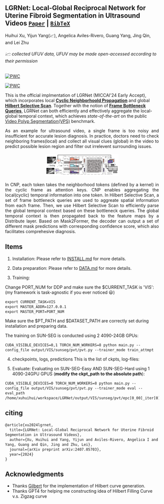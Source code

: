 
## LGRNet: Local-Global Reciprocal Network for Uterine Fibroid Segmentation in Ultrasound Videos [`Paper`](https://arxiv.org/abs/2407.05703) | [`BibTeX`](#citing) 
Huihui Xu, Yijun Yang(📈), Angelica Aviles-Rivero, Guang Yang, Jing Qin, and Lei Zhu

######  📈: collected UFUV data, UFUV may be made open-accessed according to their permission

[![PWC](https://img.shields.io/endpoint.svg?url=https://paperswithcode.com/badge/lgrnet-local-global-reciprocal-network-for/video-polyp-segmentation-on-sun-seg-easy-1)](https://paperswithcode.com/sota/video-polyp-segmentation-on-sun-seg-easy-1?p=lgrnet-local-global-reciprocal-network-for)
	
[![PWC](https://img.shields.io/endpoint.svg?url=https://paperswithcode.com/badge/lgrnet-local-global-reciprocal-network-for/video-polyp-segmentation-on-sun-seg-hard-1)](https://paperswithcode.com/sota/video-polyp-segmentation-on-sun-seg-hard-1?p=lgrnet-local-global-reciprocal-network-for)


This is the official implmentation of LGRNet (MICCAI'24 Early Accept), which incorporates local **[Cyclic Neighborhoold Propagation](https://github.com/bio-mlhui/LGRNet/blob/main/models/encoder/neighborhood_qk.py#L57)** and global **[Hilbert Selective Scan](https://github.com/bio-mlhui/LGRNet/blob/main/models/encoder/ops/modules/frame_query_ss2d.py#L576)**. Together with the notion of **[Frame Bottleneck Queries](https://github.com/bio-mlhui/LGRNet/blob/main/models/encoder/localGlobal.py#L185)**, LGRNet can both efficiently and effectively aggregate the local-global temporal context, which achieves *state-of-the-art* on the public [Video Polyp Segmentation(VPS)](https://paperswithcode.com/task/video-polyp-segmentation) benchmark.

<div align="justify">As an example for ultrasound video, a single frame is too noisy and insufficient for accurate lesion diagnosis. In practice, doctors need to check neighboring frames(local) and collect all visual clues (global) in the video to predict possible lesion region and filter out irrelevent surrounding issues. </div>
</br>
<div align="center" style="padding: 0 100pt">
<img src="assets/images/pipeline.png">
</div>
</br>
<div align="justify"> In CNP, each token takes the neighborhood tokens (defined by a kernel) in the cyclic frame as attention keys. CNP enables aggregating the local(cyclic) temporal information into one token. In Hilbert Selective Scan, a set of frame bottleneck queries are used to aggreate spatial information from each frame. Then, we use Hilbert Selective Scan to efficiently parse the global temporal context based on these bottleneck queries. The global temporal context is then propagated back to the feature maps by a Distribute layer. Based on Mask2Former, the decoder can output a set of different mask predictions with corresponding confidence score, which also facilitates comprehesive diagnosis.</div>


## Items

1. Installation: Please refer to [INSTALL.md](assets/INSTALL.md) for more details.
2. Data preparation: Please refer to [DATA.md](assets/DATA.md) for more details.


3. Training: 

Change PORT_NUM for DDP and make sure the $CURRENT_TASK is 'VIS': (my framework is task-agnostic if you ever noticed 😃)
```
export CURRENT_TASK=VIS
export MASTER_ADDR=127.0.0.1
export MASTER_PORT=PORT_NUM
```

Make sure the $PT_PATH and $DATASET_PATH are correctly set during installation and preparing data.

The training on SUN-SEG is conducted using 2 4090-24GB GPUs:
```
CUDA_VISIBLE_DEVICES=0,1 TORCH_NUM_WORKERS=8 python main.py --config_file output/VIS/sunseg/pvt/pvt.py --trainer_mode train_attmpt
```

4. checkpoints, logs, predictions 
This is the list of ckpts, log-files:



5. Evaluate:
Evaluating on SUN-SEG-Easy AND SUN-SEG-Hard using 1 4090-24GPU GPUS (**modify the ckpt_path to the absolute path**):
```
CUDA_VISIBLE_DEVICES=0 TORCH_NUM_WORKERS=8 python main.py --config_file output/VIS/sunseg/pvt/pvt.py --trainer_mode eval --eval_path /home/xuhuihui/workspace/LGRNet/output/VIS/sunseg/pvt/epc[0_00]_iter[0]_sap[0]/ckpt.pth.tar 
```

## citing
```
@article{xu2024lgrnet,
  title={LGRNet: Local-Global Reciprocal Network for Uterine Fibroid Segmentation in Ultrasound Videos},
  author={Xu, Huihui and Yang, Yijun and Aviles-Rivero, Angelica I and Yang, Guang and Qin, Jing and Zhu, Lei},
  journal={arXiv preprint arXiv:2407.05703},
  year={2024}
}
``` 

## Acknowledgments
- Thanks [Gilbert](https://github.com/jakubcerveny/gilbert) for the implementation of Hilbert curve generation.
- Thanks GPT4 for helping me constructing idea of Hilbert Filling Curve v.s. Zigzag curve